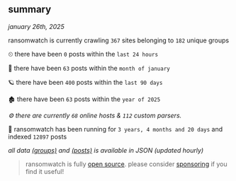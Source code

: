 
## summary
_january 26th, 2025_

ransomwatch is currently crawling `367` sites belonging to `182` unique groups

⏲ there have been `0` posts within the `last 24 hours`

🦈 there have been `63` posts within the `month of january`

🪐 there have been `400` posts within the `last 90 days`

🏚 there have been `63` posts within the `year of 2025`

_⚙️ there are currently `68` online hosts & `112` custom parsers._

🦕 ransomwatch has been running for `3 years, 4 months and 20 days` and indexed `12897` posts

_all data  [(groups)](http://https://dataleak.hopeless99.top//groups) and [(posts)](http://https://dataleak.hopeless99.top//posts) is available in JSON (updated hourly)_

> ransomwatch is fully [open source](https://github.com/joshhighet/ransomwatch#ransomwatch--). please consider [sponsoring](https://github.com/sponsors/joshhighet) if you find it useful!
